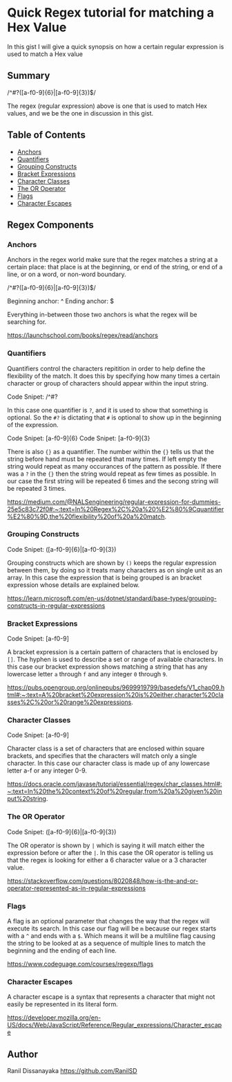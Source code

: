 
# Quick Regex tutorial for matching a Hex Value

In this gist I will give a quick synopsis on how a certain regular expression is used to match a Hex value

## Summary

/^#?([a-f0-9]{6}|[a-f0-9]{3})$/

The regex (regular expression) above is one that is used to match Hex values, and we be the one in discussion in this gist.

## Table of Contents

- [Anchors](#anchors)
- [Quantifiers](#quantifiers)
- [Grouping Constructs](#grouping-constructs)
- [Bracket Expressions](#bracket-expressions)
- [Character Classes](#character-classes)
- [The OR Operator](#the-or-operator)
- [Flags](#flags)
- [Character Escapes](#character-escapes)

## Regex Components

### Anchors

Anchors in the regex world make sure that the regex matches a string at a certain place: that place is at the beginning, or end of the string, or end of a line, or on a word, or non-word boundary.

/^#?([a-f0-9]{6}|[a-f0-9]{3})$/

Beginning anchor: ^
Ending anchor: $

Everything in-between those two anchors is what the regex will be searching for.

https://launchschool.com/books/regex/read/anchors

### Quantifiers

Quantifiers control the characters repitition in order to help define the flexibility of the match. It does this by specifying how many times a certain character or group of characters should appear within the input string.

Code Snipet: /^#?

In this case one quantifier is `?`, and it is used to show that something is optional. So the `#?` is dictating that `#` is optional to show up in the beginning of the expression.

Code Snipet: [a-f0-9]{6}
Code Snipet: [a-f0-9]{3}

There is also `{}` as a quantifier. The number within the `{}` tells us that the string before hand must be repeated that many times. If left empty the string would repeat as many occurances of the pattern as possible. If there was a `?` in the `{}` then the string would repeat as few times as possible. In our case the first string will be repeated 6 times and the secong string will be repeated 3 times.

https://medium.com/@NALSengineering/regular-expression-for-dummies-25e5c83c72f0#:~:text=In%20Regex%2C%20a%20%E2%80%9Cquantifier%E2%80%9D,the%20flexibility%20of%20a%20match.

### Grouping Constructs

Code Snipet: ([a-f0-9]{6}|[a-f0-9]{3})

Grouping constructs which are shown  by `()` keeps the regular expression between them, by doing so it treats many characters as on single unit as an array. In this case the expression that is being grouped is an bracket expression whose details are explained below.

https://learn.microsoft.com/en-us/dotnet/standard/base-types/grouping-constructs-in-regular-expressions

### Bracket Expressions

Code Snipet: [a-f0-9]

A bracket expression is a certain pattern of characters that is enclosed by `[]`. The hyphen is used to describe a set or range of available characters. In this case our bracket expression shows matching a string that has any lowercase letter `a` through `f` and any integer `0` through `9`.

https://pubs.opengroup.org/onlinepubs/9699919799/basedefs/V1_chap09.html#:~:text=A%20bracket%20expression%20is%20either,character%20classes%2C%20or%20range%20expressions.

### Character Classes

Code Snipet: [a-f0-9]

Character class is a set of characters that are enclosed within square brackets, and specifies that the characters will match only a single character. In this case our character class is made up of any lowercase letter a-f or any integer 0-9.

https://docs.oracle.com/javase/tutorial/essential/regex/char_classes.html#:~:text=In%20the%20context%20of%20regular,from%20a%20given%20input%20string.

### The OR Operator

Code Snipet: ([a-f0-9]{6}|[a-f0-9]{3})

The OR operator is shown by `|` which is saying it will match either the expression before or after the `|`. In this case the OR operator is telling us that the regex is looking for either a 6 character value or a 3 character value.

https://stackoverflow.com/questions/8020848/how-is-the-and-or-operator-represented-as-in-regular-expressions

### Flags

A flag is an optional parameter that changes the way that the regex will execute its search. In this case our flag will be `m` because our regex starts with a `^` and ends with a `$`. Which means it will be a multiline flag causing the string to be looked at as a sequence of multiple lines to match the beginning and the ending of each line.

https://www.codeguage.com/courses/regexp/flags

### Character Escapes

A character escape is a syntax that represents a character that might not easily be represented in its literal form.

https://developer.mozilla.org/en-US/docs/Web/JavaScript/Reference/Regular_expressions/Character_escape

## Author
Ranil Dissanayaka
https://github.com/RanilSD
